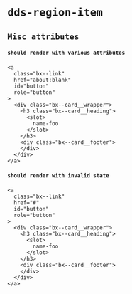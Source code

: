 # `dds-region-item`

## `Misc attributes`

####   `should render with various attributes`

```
<a
  class="bx--link"
  href="about:blank"
  id="button"
  role="button"
>
  <div class="bx--card__wrapper">
    <h3 class="bx--card__heading">
      <slot>
        name-foo
      </slot>
    </h3>
    <div class="bx--card__footer">
    </div>
  </div>
</a>

```

####   `should render with invalid state`

```
<a
  class="bx--link"
  href="#"
  id="button"
  role="button"
>
  <div class="bx--card__wrapper">
    <h3 class="bx--card__heading">
      <slot>
        name-foo
      </slot>
    </h3>
    <div class="bx--card__footer">
    </div>
  </div>
</a>

```

